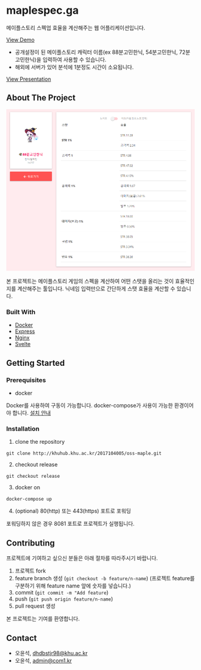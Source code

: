 # maplespec.ga

메이플스토리 스펙업 효율을 계산해주는 웹 어플리케이션입니다.

[View Demo](https://maplespec.ga)

* 공개설정이 된 메이플스토리 캐릭터 이름(ex 88분고민한닉, 54분고민한닉, 72분고민한닉)을 입력하여 사용할 수 있습니다.
* 해외에 서버가 있어 분석에 1분정도 시간이 소요됩니다.

[View Presentation](oss-presentation.pptx)

## About The Project
![screenshot](images/screenshot.png)

본 프로젝트는 메이플스토리 게임의 스펙을 계산하여 어떤 스탯을 올리는 것이 효율적인지를 계산해주는 툴입니다. 닉네임 입력만으로 간단하게 스탯 효율을 계산할 수 있습니다.

### Built With
* [Docker](https://github.com/docker)
* [Express](https://github.com/expressjs/express)
* [Nginx](https://github.com/nginx/nginx)
* [Svelte](https://github.com/sveltejs/svelte)

## Getting Started

### Prerequisites

* docker

Docker를 사용하여 구동이 가능합니다. docker-compose가 사용이 가능한 환경이어야 합니다. [설치 안내](https://docs.docker.com/compose/install/)

### Installation
1. clone the repository
```
git clone http://khuhub.khu.ac.kr/2017104005/oss-maple.git
```

2. checkout release
```
git checkout release
```

3. docker on
```
docker-compose up
```

4. (optional) 80(http) 또는 443(https) 포트로 포워딩

포워딩하지 않은 경우 8081 포트로 프로젝트가 실행됩니다.

## Contributing

프로젝트에 기여하고 싶으신 분들은 아래 절차를 따라주시기 바랍니다.

1. 프로젝트 fork
2. feature branch 생성 (`git checkout -b feature/n-name`) (프로젝트 feature를 구분하기 위해 feature name 앞에 숫자를 넣습니다.)
3. commit (`git commit -m "Add feature`)
4. push (`git push origin feature/n-name`)
5. pull request 생성

본 프로젝트는 기여를 환영합니다.

## Contact

* 오윤석, dhdbstjr98@khu.ac.kr
* 오윤석, admin@com1.kr